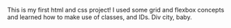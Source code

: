This is my first html and css project! I used some grid and flexbox concepts and learned how to make use of classes, and IDs. Div city, baby. 